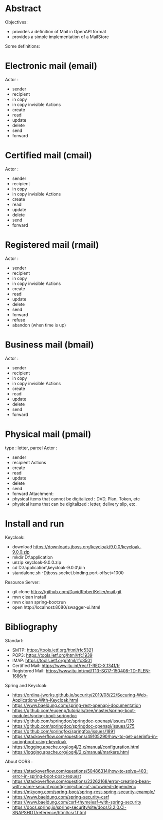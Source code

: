 # Abstract

Objectives:
* provides a definition of Mail in OpenAPI format
* provides a simple implementation of a MailStore

Some definitions:

# Electronic mail (email)
Actor : 
* sender
* recipient
* in copy
* in copy invisible
Actions 
* create
* read
* update
* delete
* send
* forward


# Certified mail (cmail)
Actor : 
* sender
* recipient
* in copy
* in copy invisible
Actions 
* create
* read
* update
* delete
* send
* forward


# Registered mail (rmail)
Actor : 
* sender
* recipient
* in copy
* in copy invisible
Actions 
* create
* read
* update
* delete
* send
* forward
* refuse
* abandon (when time is up)


# Business mail (bmail)
Actor : 
* sender
* recipient
* in copy
* in copy invisible
Actions 
* create
* read
* update
* delete
* send
* forward


# Physical mail (pmail)
type : letter, parcel
Actor : 
* sender
* recipient
Actions 
* create
* read
* update
* delete
* send
* forward
Attachment:
* physical items that cannot be digitalized : DVD, Plan, Token, etc
* physical items that can be digitalized : letter, delivery slip, etc.

# Install and run
Keycloak:
* download https://downloads.jboss.org/keycloak/9.0.0/keycloak-9.0.0.zip
* mkdir D:\application 
* unzip keycloak-9.0.0.zip
* cd D:\application\keycloak-9.0.0\bin
* standalone.sh -Djboss.socket.binding.port-offset=1000

Resource Server:
* git clone https://github.com/DavidRobertKeller/mail.git
* mvn clean install
* mvn clean spring-boot:run
* open http://localhost:8080/swagger-ui.html

# Bibliography

Standart:
* SMTP: https://tools.ietf.org/html/rfc5321
* POP3: https://tools.ietf.org/html/rfc1939
* IMAP: https://tools.ietf.org/html/rfc3501
* Certified Mail: https://www.itu.int/rec/T-REC-X.1341/fr
* Registered Mail: https://www.itu.int/md/T13-SG17-150408-TD-PLEN-1686/fr

Spring and Keycloak:
* https://ordina-jworks.github.io/security/2019/08/22/Securing-Web-Applications-With-Keycloak.html
* https://www.baeldung.com/spring-rest-openapi-documentation
* https://github.com/eugenp/tutorials/tree/master/spring-boot-modules/spring-boot-springdoc
* https://github.com/springdoc/springdoc-openapi/issues/133
* https://github.com/springdoc/springdoc-openapi/issues/275
* https://github.com/springfox/springfox/issues/1891
* https://stackoverflow.com/questions/49105290/how-to-get-userinfo-in-springboot-using-keycloak
* https://logging.apache.org/log4j/2.x/manual/configuration.html
* https://logging.apache.org/log4j/2.x/manual/markers.html

About CORS :
* https://stackoverflow.com/questions/50486314/how-to-solve-403-error-in-spring-boot-post-request
* https://stackoverflow.com/questions/23262168/error-creating-bean-with-name-securityconfig-injection-of-autowired-dependenc
* https://mkyong.com/spring-boot/spring-rest-spring-security-example/
* https://www.baeldung.com/spring-security-csrf
* https://www.baeldung.com/csrf-thymeleaf-with-spring-security
* https://docs.spring.io/spring-security/site/docs/3.2.0.CI-SNAPSHOT/reference/html/csrf.html

